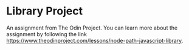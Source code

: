 # Library Project
An assignment from The Odin Project. You can learn more about the assignment by following the link https://www.theodinproject.com/lessons/node-path-javascript-library.
